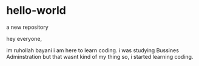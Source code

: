 # hello-world
a new repository

hey everyone,

im ruhollah bayani i am here to learn coding.
i was studying Bussines Adminstration but that wasnt kind of my thing so, i started learning coding.
